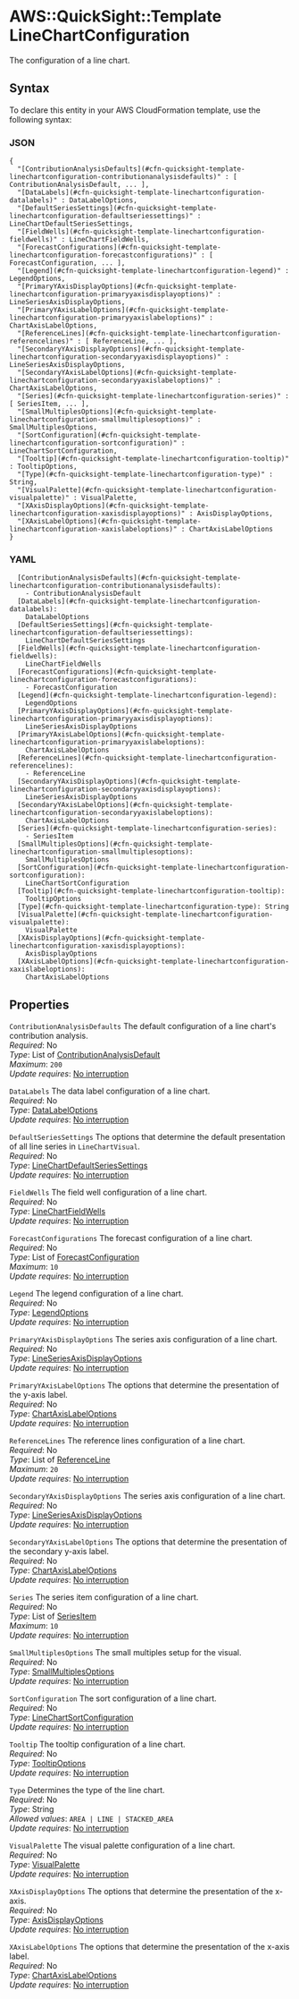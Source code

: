 # AWS::QuickSight::Template LineChartConfiguration<a name="aws-properties-quicksight-template-linechartconfiguration"></a>

The configuration of a line chart\.

## Syntax<a name="aws-properties-quicksight-template-linechartconfiguration-syntax"></a>

To declare this entity in your AWS CloudFormation template, use the following syntax:

### JSON<a name="aws-properties-quicksight-template-linechartconfiguration-syntax.json"></a>

```
{
  "[ContributionAnalysisDefaults](#cfn-quicksight-template-linechartconfiguration-contributionanalysisdefaults)" : [ ContributionAnalysisDefault, ... ],
  "[DataLabels](#cfn-quicksight-template-linechartconfiguration-datalabels)" : DataLabelOptions,
  "[DefaultSeriesSettings](#cfn-quicksight-template-linechartconfiguration-defaultseriessettings)" : LineChartDefaultSeriesSettings,
  "[FieldWells](#cfn-quicksight-template-linechartconfiguration-fieldwells)" : LineChartFieldWells,
  "[ForecastConfigurations](#cfn-quicksight-template-linechartconfiguration-forecastconfigurations)" : [ ForecastConfiguration, ... ],
  "[Legend](#cfn-quicksight-template-linechartconfiguration-legend)" : LegendOptions,
  "[PrimaryYAxisDisplayOptions](#cfn-quicksight-template-linechartconfiguration-primaryyaxisdisplayoptions)" : LineSeriesAxisDisplayOptions,
  "[PrimaryYAxisLabelOptions](#cfn-quicksight-template-linechartconfiguration-primaryyaxislabeloptions)" : ChartAxisLabelOptions,
  "[ReferenceLines](#cfn-quicksight-template-linechartconfiguration-referencelines)" : [ ReferenceLine, ... ],
  "[SecondaryYAxisDisplayOptions](#cfn-quicksight-template-linechartconfiguration-secondaryyaxisdisplayoptions)" : LineSeriesAxisDisplayOptions,
  "[SecondaryYAxisLabelOptions](#cfn-quicksight-template-linechartconfiguration-secondaryyaxislabeloptions)" : ChartAxisLabelOptions,
  "[Series](#cfn-quicksight-template-linechartconfiguration-series)" : [ SeriesItem, ... ],
  "[SmallMultiplesOptions](#cfn-quicksight-template-linechartconfiguration-smallmultiplesoptions)" : SmallMultiplesOptions,
  "[SortConfiguration](#cfn-quicksight-template-linechartconfiguration-sortconfiguration)" : LineChartSortConfiguration,
  "[Tooltip](#cfn-quicksight-template-linechartconfiguration-tooltip)" : TooltipOptions,
  "[Type](#cfn-quicksight-template-linechartconfiguration-type)" : String,
  "[VisualPalette](#cfn-quicksight-template-linechartconfiguration-visualpalette)" : VisualPalette,
  "[XAxisDisplayOptions](#cfn-quicksight-template-linechartconfiguration-xaxisdisplayoptions)" : AxisDisplayOptions,
  "[XAxisLabelOptions](#cfn-quicksight-template-linechartconfiguration-xaxislabeloptions)" : ChartAxisLabelOptions
}
```

### YAML<a name="aws-properties-quicksight-template-linechartconfiguration-syntax.yaml"></a>

```
  [ContributionAnalysisDefaults](#cfn-quicksight-template-linechartconfiguration-contributionanalysisdefaults):
    - ContributionAnalysisDefault
  [DataLabels](#cfn-quicksight-template-linechartconfiguration-datalabels):
    DataLabelOptions
  [DefaultSeriesSettings](#cfn-quicksight-template-linechartconfiguration-defaultseriessettings):
    LineChartDefaultSeriesSettings
  [FieldWells](#cfn-quicksight-template-linechartconfiguration-fieldwells):
    LineChartFieldWells
  [ForecastConfigurations](#cfn-quicksight-template-linechartconfiguration-forecastconfigurations):
    - ForecastConfiguration
  [Legend](#cfn-quicksight-template-linechartconfiguration-legend):
    LegendOptions
  [PrimaryYAxisDisplayOptions](#cfn-quicksight-template-linechartconfiguration-primaryyaxisdisplayoptions):
    LineSeriesAxisDisplayOptions
  [PrimaryYAxisLabelOptions](#cfn-quicksight-template-linechartconfiguration-primaryyaxislabeloptions):
    ChartAxisLabelOptions
  [ReferenceLines](#cfn-quicksight-template-linechartconfiguration-referencelines):
    - ReferenceLine
  [SecondaryYAxisDisplayOptions](#cfn-quicksight-template-linechartconfiguration-secondaryyaxisdisplayoptions):
    LineSeriesAxisDisplayOptions
  [SecondaryYAxisLabelOptions](#cfn-quicksight-template-linechartconfiguration-secondaryyaxislabeloptions):
    ChartAxisLabelOptions
  [Series](#cfn-quicksight-template-linechartconfiguration-series):
    - SeriesItem
  [SmallMultiplesOptions](#cfn-quicksight-template-linechartconfiguration-smallmultiplesoptions):
    SmallMultiplesOptions
  [SortConfiguration](#cfn-quicksight-template-linechartconfiguration-sortconfiguration):
    LineChartSortConfiguration
  [Tooltip](#cfn-quicksight-template-linechartconfiguration-tooltip):
    TooltipOptions
  [Type](#cfn-quicksight-template-linechartconfiguration-type): String
  [VisualPalette](#cfn-quicksight-template-linechartconfiguration-visualpalette):
    VisualPalette
  [XAxisDisplayOptions](#cfn-quicksight-template-linechartconfiguration-xaxisdisplayoptions):
    AxisDisplayOptions
  [XAxisLabelOptions](#cfn-quicksight-template-linechartconfiguration-xaxislabeloptions):
    ChartAxisLabelOptions
```

## Properties<a name="aws-properties-quicksight-template-linechartconfiguration-properties"></a>

`ContributionAnalysisDefaults` <a name="cfn-quicksight-template-linechartconfiguration-contributionanalysisdefaults"></a>
The default configuration of a line chart's contribution analysis\.  
_Required_: No  
_Type_: List of [ContributionAnalysisDefault](aws-properties-quicksight-template-contributionanalysisdefault.md)  
_Maximum_: `200`  
_Update requires_: [No interruption](https://docs.aws.amazon.com/AWSCloudFormation/latest/UserGuide/using-cfn-updating-stacks-update-behaviors.html#update-no-interrupt)

`DataLabels` <a name="cfn-quicksight-template-linechartconfiguration-datalabels"></a>
The data label configuration of a line chart\.  
_Required_: No  
_Type_: [DataLabelOptions](aws-properties-quicksight-template-datalabeloptions.md)  
_Update requires_: [No interruption](https://docs.aws.amazon.com/AWSCloudFormation/latest/UserGuide/using-cfn-updating-stacks-update-behaviors.html#update-no-interrupt)

`DefaultSeriesSettings` <a name="cfn-quicksight-template-linechartconfiguration-defaultseriessettings"></a>
The options that determine the default presentation of all line series in `LineChartVisual`\.  
_Required_: No  
_Type_: [LineChartDefaultSeriesSettings](aws-properties-quicksight-template-linechartdefaultseriessettings.md)  
_Update requires_: [No interruption](https://docs.aws.amazon.com/AWSCloudFormation/latest/UserGuide/using-cfn-updating-stacks-update-behaviors.html#update-no-interrupt)

`FieldWells` <a name="cfn-quicksight-template-linechartconfiguration-fieldwells"></a>
The field well configuration of a line chart\.  
_Required_: No  
_Type_: [LineChartFieldWells](aws-properties-quicksight-template-linechartfieldwells.md)  
_Update requires_: [No interruption](https://docs.aws.amazon.com/AWSCloudFormation/latest/UserGuide/using-cfn-updating-stacks-update-behaviors.html#update-no-interrupt)

`ForecastConfigurations` <a name="cfn-quicksight-template-linechartconfiguration-forecastconfigurations"></a>
The forecast configuration of a line chart\.  
_Required_: No  
_Type_: List of [ForecastConfiguration](aws-properties-quicksight-template-forecastconfiguration.md)  
_Maximum_: `10`  
_Update requires_: [No interruption](https://docs.aws.amazon.com/AWSCloudFormation/latest/UserGuide/using-cfn-updating-stacks-update-behaviors.html#update-no-interrupt)

`Legend` <a name="cfn-quicksight-template-linechartconfiguration-legend"></a>
The legend configuration of a line chart\.  
_Required_: No  
_Type_: [LegendOptions](aws-properties-quicksight-template-legendoptions.md)  
_Update requires_: [No interruption](https://docs.aws.amazon.com/AWSCloudFormation/latest/UserGuide/using-cfn-updating-stacks-update-behaviors.html#update-no-interrupt)

`PrimaryYAxisDisplayOptions` <a name="cfn-quicksight-template-linechartconfiguration-primaryyaxisdisplayoptions"></a>
The series axis configuration of a line chart\.  
_Required_: No  
_Type_: [LineSeriesAxisDisplayOptions](aws-properties-quicksight-template-lineseriesaxisdisplayoptions.md)  
_Update requires_: [No interruption](https://docs.aws.amazon.com/AWSCloudFormation/latest/UserGuide/using-cfn-updating-stacks-update-behaviors.html#update-no-interrupt)

`PrimaryYAxisLabelOptions` <a name="cfn-quicksight-template-linechartconfiguration-primaryyaxislabeloptions"></a>
The options that determine the presentation of the y\-axis label\.  
_Required_: No  
_Type_: [ChartAxisLabelOptions](aws-properties-quicksight-template-chartaxislabeloptions.md)  
_Update requires_: [No interruption](https://docs.aws.amazon.com/AWSCloudFormation/latest/UserGuide/using-cfn-updating-stacks-update-behaviors.html#update-no-interrupt)

`ReferenceLines` <a name="cfn-quicksight-template-linechartconfiguration-referencelines"></a>
The reference lines configuration of a line chart\.  
_Required_: No  
_Type_: List of [ReferenceLine](aws-properties-quicksight-template-referenceline.md)  
_Maximum_: `20`  
_Update requires_: [No interruption](https://docs.aws.amazon.com/AWSCloudFormation/latest/UserGuide/using-cfn-updating-stacks-update-behaviors.html#update-no-interrupt)

`SecondaryYAxisDisplayOptions` <a name="cfn-quicksight-template-linechartconfiguration-secondaryyaxisdisplayoptions"></a>
The series axis configuration of a line chart\.  
_Required_: No  
_Type_: [LineSeriesAxisDisplayOptions](aws-properties-quicksight-template-lineseriesaxisdisplayoptions.md)  
_Update requires_: [No interruption](https://docs.aws.amazon.com/AWSCloudFormation/latest/UserGuide/using-cfn-updating-stacks-update-behaviors.html#update-no-interrupt)

`SecondaryYAxisLabelOptions` <a name="cfn-quicksight-template-linechartconfiguration-secondaryyaxislabeloptions"></a>
The options that determine the presentation of the secondary y\-axis label\.  
_Required_: No  
_Type_: [ChartAxisLabelOptions](aws-properties-quicksight-template-chartaxislabeloptions.md)  
_Update requires_: [No interruption](https://docs.aws.amazon.com/AWSCloudFormation/latest/UserGuide/using-cfn-updating-stacks-update-behaviors.html#update-no-interrupt)

`Series` <a name="cfn-quicksight-template-linechartconfiguration-series"></a>
The series item configuration of a line chart\.  
_Required_: No  
_Type_: List of [SeriesItem](aws-properties-quicksight-template-seriesitem.md)  
_Maximum_: `10`  
_Update requires_: [No interruption](https://docs.aws.amazon.com/AWSCloudFormation/latest/UserGuide/using-cfn-updating-stacks-update-behaviors.html#update-no-interrupt)

`SmallMultiplesOptions` <a name="cfn-quicksight-template-linechartconfiguration-smallmultiplesoptions"></a>
The small multiples setup for the visual\.  
_Required_: No  
_Type_: [SmallMultiplesOptions](aws-properties-quicksight-template-smallmultiplesoptions.md)  
_Update requires_: [No interruption](https://docs.aws.amazon.com/AWSCloudFormation/latest/UserGuide/using-cfn-updating-stacks-update-behaviors.html#update-no-interrupt)

`SortConfiguration` <a name="cfn-quicksight-template-linechartconfiguration-sortconfiguration"></a>
The sort configuration of a line chart\.  
_Required_: No  
_Type_: [LineChartSortConfiguration](aws-properties-quicksight-template-linechartsortconfiguration.md)  
_Update requires_: [No interruption](https://docs.aws.amazon.com/AWSCloudFormation/latest/UserGuide/using-cfn-updating-stacks-update-behaviors.html#update-no-interrupt)

`Tooltip` <a name="cfn-quicksight-template-linechartconfiguration-tooltip"></a>
The tooltip configuration of a line chart\.  
_Required_: No  
_Type_: [TooltipOptions](aws-properties-quicksight-template-tooltipoptions.md)  
_Update requires_: [No interruption](https://docs.aws.amazon.com/AWSCloudFormation/latest/UserGuide/using-cfn-updating-stacks-update-behaviors.html#update-no-interrupt)

`Type` <a name="cfn-quicksight-template-linechartconfiguration-type"></a>
Determines the type of the line chart\.  
_Required_: No  
_Type_: String  
_Allowed values_: `AREA | LINE | STACKED_AREA`  
_Update requires_: [No interruption](https://docs.aws.amazon.com/AWSCloudFormation/latest/UserGuide/using-cfn-updating-stacks-update-behaviors.html#update-no-interrupt)

`VisualPalette` <a name="cfn-quicksight-template-linechartconfiguration-visualpalette"></a>
The visual palette configuration of a line chart\.  
_Required_: No  
_Type_: [VisualPalette](aws-properties-quicksight-template-visualpalette.md)  
_Update requires_: [No interruption](https://docs.aws.amazon.com/AWSCloudFormation/latest/UserGuide/using-cfn-updating-stacks-update-behaviors.html#update-no-interrupt)

`XAxisDisplayOptions` <a name="cfn-quicksight-template-linechartconfiguration-xaxisdisplayoptions"></a>
The options that determine the presentation of the x\-axis\.  
_Required_: No  
_Type_: [AxisDisplayOptions](aws-properties-quicksight-template-axisdisplayoptions.md)  
_Update requires_: [No interruption](https://docs.aws.amazon.com/AWSCloudFormation/latest/UserGuide/using-cfn-updating-stacks-update-behaviors.html#update-no-interrupt)

`XAxisLabelOptions` <a name="cfn-quicksight-template-linechartconfiguration-xaxislabeloptions"></a>
The options that determine the presentation of the x\-axis label\.  
_Required_: No  
_Type_: [ChartAxisLabelOptions](aws-properties-quicksight-template-chartaxislabeloptions.md)  
_Update requires_: [No interruption](https://docs.aws.amazon.com/AWSCloudFormation/latest/UserGuide/using-cfn-updating-stacks-update-behaviors.html#update-no-interrupt)
